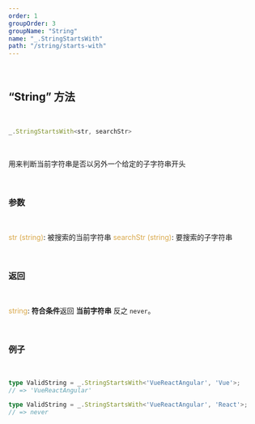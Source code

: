 ```yaml
---
order: 1
groupOrder: 3
groupName: "String"
name: "_.StringStartsWith"
path: "/string/starts-with"
---
```


<br/>

## “String” 方法

<br/>

```typescript
_.StringStartsWith<str, searchStr>
```

<br/>

用来判断当前字符串是否以另外一个给定的子字符串开头

<br/>

### 参数

<br/>

<font color="#d9a84a">str (string)</font>: 被搜索的当前字符串
<font color="#d9a84a">searchStr (string)</font>: 要搜索的子字符串

<br/>

### 返回

<br/>

<font color="#d9a84a">string</font>: **符合条件**返回 **当前字符串** 反之 `never`。

<br/>

### 例子

<br/>

```typescript
type ValidString = _.StringStartsWith<'VueReactAngular', 'Vue'>;
// => 'VueReactAngular'

type ValidString = _.StringStartsWith<'VueReactAngular', 'React'>;
// => never
```
